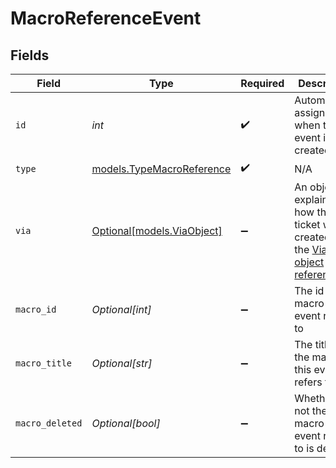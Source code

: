 # MacroReferenceEvent


## Fields

| Field                                                                                                                                            | Type                                                                                                                                             | Required                                                                                                                                         | Description                                                                                                                                      |
| ------------------------------------------------------------------------------------------------------------------------------------------------ | ------------------------------------------------------------------------------------------------------------------------------------------------ | ------------------------------------------------------------------------------------------------------------------------------------------------ | ------------------------------------------------------------------------------------------------------------------------------------------------ |
| `id`                                                                                                                                             | *int*                                                                                                                                            | :heavy_check_mark:                                                                                                                               | Automatically assigned when the event is created                                                                                                 |
| `type`                                                                                                                                           | [models.TypeMacroReference](../models/typemacroreference.md)                                                                                     | :heavy_check_mark:                                                                                                                               | N/A                                                                                                                                              |
| `via`                                                                                                                                            | [Optional[models.ViaObject]](../models/viaobject.md)                                                                                             | :heavy_minus_sign:                                                                                                                               | An object explaining how the ticket was created. See the [Via object reference](/documentation/ticketing/reference-guides/via-object-reference)<br/> |
| `macro_id`                                                                                                                                       | *Optional[int]*                                                                                                                                  | :heavy_minus_sign:                                                                                                                               | The id of the macro this event refers to                                                                                                         |
| `macro_title`                                                                                                                                    | *Optional[str]*                                                                                                                                  | :heavy_minus_sign:                                                                                                                               | The title of the macro this event refers to                                                                                                      |
| `macro_deleted`                                                                                                                                  | *Optional[bool]*                                                                                                                                 | :heavy_minus_sign:                                                                                                                               | Whether or not the macro this event refers to is deleted                                                                                         |